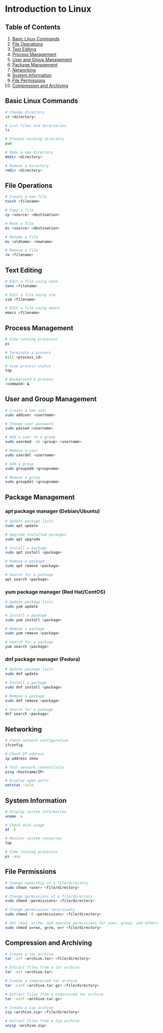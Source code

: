 # Introduction to Linux


## Table of Contents
1. [Basic Linux Commands](#basic-linux-commands)
2. [File Operations](#file-operations)
3. [Text Editing](#text-editing)
4. [Process Management](#process-management)
5. [User and Group Management](#user-and-group-management)
6. [Package Management](#package-management)
7. [Networking](#networking)
8. [System Information](#system-information)
9. [File Permissions](#file-permissions)
10. [Compression and Archiving](#compression-and-archiving)

## Basic Linux Commands

```bash
# Change directory
cd <directory>

# List files and directories
ls

# Present working directory
pwd

# Make a new directory
mkdir <directory>

# Remove a directory
rmdir <directory>
```

## File Operations

```bash
# Create a new file
touch <filename>

# Copy a file
cp <source> <destination>

# Move a file
mv <source> <destination>

# Rename a file
mv <oldname> <newname>

# Remove a file
rm <filename>
```

## Text Editing

```bash
# Edit a file using nano
nano <filename>

# Edit a file using vim
vim <filename>

# Edit a file using emacs
emacs <filename>
```

## Process Management

```bash
# View running processes
ps

# Terminate a process
kill <process_id>

# View process status
top

# Background a process
<command> &
```

## User and Group Management

```bash
# Create a new user
sudo adduser <username>

# Change user password
sudo passwd <username>

# Add a user to a group
sudo usermod -aG <group> <username>

# Remove a user
sudo userdel <username>

# Add a group
sudo groupadd <groupname>

# Remove a group
sudo groupdel <groupname>
```

## Package Management

### apt package manager (Debian/Ubuntu)

```bash
# Update package lists
sudo apt update

# Upgrade installed packages
sudo apt upgrade

# Install a package
sudo apt install <package>

# Remove a package
sudo apt remove <package>

# Search for a package
apt search <package>
```

### yum package manager (Red Hat/CentOS)

```bash
# Update package lists
sudo yum update

# Install a package
sudo yum install <package>

# Remove a package
sudo yum remove <package>

# Search for a package
yum search <package>
```

### dnf package manager (Fedora)

```bash
# Update package lists
sudo dnf update

# Install a package
sudo dnf install <package>

# Remove a package
sudo dnf remove <package>

# Search for a package
dnf search <package>
```

## Networking

```bash
# Check network configuration
ifconfig

# Check IP address
ip address show

# Test network connectivity
ping <hostname/IP>

# Display open ports
netstat -tuln
```

## System Information

```bash
# Display system information
uname -a

# Check disk usage
df -h

# Monitor system resources
top

# View running processes
ps -aux
```

## File Permissions

```bash
# Change ownership of a file/directory
sudo chown <user> <file/directory>

# Change permissions of a file/directory
sudo chmod <permissions> <file/directory>

# Change permissions recursively
sudo chmod -R <permissions> <file/directory>

# Set read, write, and execute permissions for user, group, and others
sudo chmod u=rwx, g=rw, o=r <file/directory>
```

## Compression and Archiving

```bash
# Create a tar archive
tar -cvf <archive.tar> <file/directory>

# Extract files from a tar archive
tar -xvf <archive.tar>

# Create a compressed tar archive
tar -czvf <archive.tar.gz> <file/directory>

# Extract files from a compressed tar archive
tar -xzvf <archive.tar.gz>

# Create a zip archive
zip <archive.zip> <file/directory>

# Extract files from a zip archive
unzip <archive.zip>
```

